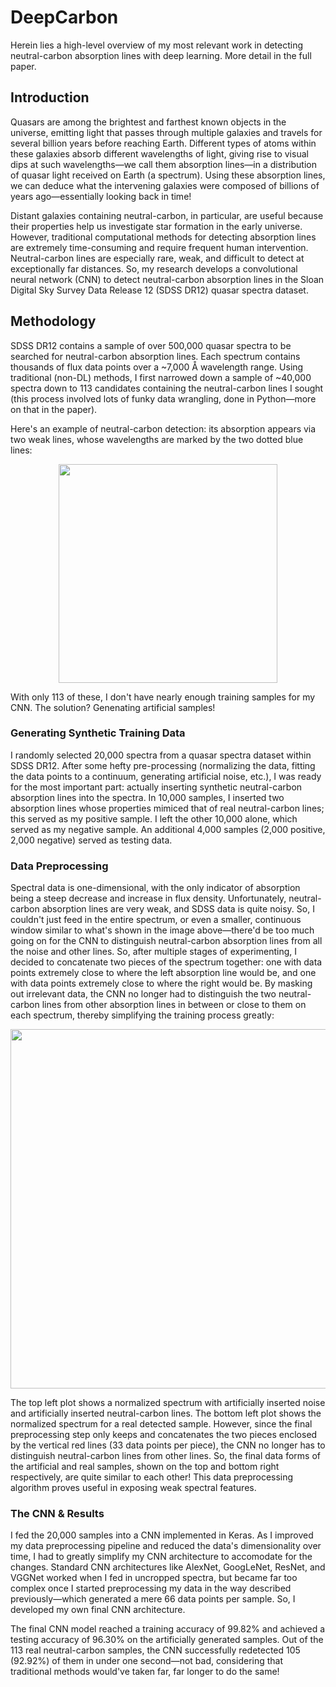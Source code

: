 # DeepCarbon 
Herein lies a high-level overview of my most relevant work in detecting neutral-carbon absorption lines with deep learning. More detail in the full paper.
## Introduction ## 
Quasars are among the brightest and farthest known objects in the universe, emitting light that passes
through multiple galaxies and travels for several billion years before reaching Earth. Different types of
atoms within these galaxies absorb different wavelengths of light, giving rise to visual dips at such wavelengths—we call them absorption lines—in a distribution of quasar light received on Earth (a spectrum). Using these absorption lines, we can deduce what the intervening galaxies were composed of billions of years ago—essentially looking back in time!

Distant galaxies containing neutral-carbon, in particular, are useful because their properties help us investigate star formation in the early universe. However, traditional computational methods for detecting absorption lines are extremely time-consuming and require frequent human intervention. Neutral-carbon lines are especially rare, weak, and difficult to detect at exceptionally far distances. So, my research develops a convolutional neural network (CNN) to detect neutral-carbon absorption lines in the Sloan Digital Sky Survey Data Release 12 (SDSS DR12) quasar spectra dataset.

## Methodology ##

SDSS DR12 contains a sample of over 500,000 quasar spectra to be searched for neutral-carbon absorption lines. Each spectrum contains thousands of flux data points over a ~7,000 Å wavelength range. Using traditional (non-DL) methods, I first narrowed down a sample of ~40,000 spectra down to 113 candidates containing the neutral-carbon lines I sought (this process involved lots of funky data wrangling, done in Python—more on that in the paper). 


Here's an example of neutral-carbon detection: its absorption appears via two weak lines, whose wavelengths are marked by the two dotted blue lines:

<p align="center">
<img src="https://user-images.githubusercontent.com/20466488/147395188-38fa7ad8-2446-4fb5-bc96-ad0194ec1084.png" height="350">
</p>

With only 113 of these, I don't have nearly enough training samples for my CNN. The solution? Genenating artificial samples!

### Generating Synthetic Training Data ###

I randomly selected 20,000 spectra from a quasar spectra dataset within SDSS DR12. After some hefty pre-processing (normalizing the data, fitting the data points to a continuum, generating artificial noise, etc.), I was ready for the most important part: actually inserting synthetic neutral-carbon absorption lines into the spectra. In 10,000 samples, I inserted two absorption lines whose properties mimiced that of real neutral-carbon lines; this served as my positive sample. I left the other 10,000 alone, which served as my negative sample. An additional 4,000 samples (2,000 positive, 2,000 negative) served as testing data.

### Data Preprocessing ###

Spectral data is one-dimensional, with the only indicator of absorption being a steep decrease and increase in flux density. Unfortunately, neutral-carbon absorption lines are very weak, and SDSS data is quite noisy. So, I couldn't just feed in the entire spectrum, or even a smaller, continuous window similar to what's shown in the image above—there'd be too much going on for the CNN to distinguish neutral-carbon absorption lines from all the noise and other lines. So, after multiple stages of experimenting, I decided to concatenate two pieces of the spectrum together: one with data points extremely close to where the left absorption line would be, and one with data points extremely close to where the right would be. By masking out irrelevant data, the CNN no longer had to distinguish the two neutral-carbon lines from other absorption lines in between or close to them on each spectrum, thereby simplifying the training process greatly:

<p align="center">
<img src="https://user-images.githubusercontent.com/20466488/147396089-72180842-8086-4d2b-81e1-a4832fb98717.PNG" height="575">
</p>

The top left plot shows a normalized spectrum with artificially inserted noise and artificially inserted neutral-carbon lines. The bottom left plot shows the normalized spectrum for a real detected sample. However, since the final preprocessing step only keeps and concatenates the two pieces enclosed by the vertical red lines (33 data points per piece), the CNN no longer has to distinguish neutral-carbon lines from other lines. So, the final data forms of the artificial and real samples, shown on the top and bottom right respectively, are quite similar to each other! This data preprocessing algorithm proves useful in exposing weak spectral features.

### The CNN & Results ###

I fed the 20,000 samples into a CNN implemented in Keras. As I improved my data preprocessing pipeline and reduced the data's dimensionality over time, I had to greatly simplify my CNN architecture to accomodate for the changes. Standard CNN architectures like AlexNet, GoogLeNet, ResNet, and VGGNet worked when I fed in uncropped spectra, but became far too complex once I started preprocessing my data in the way described previously—which generated a mere 66 data points per sample. So, I developed my own final CNN architecture.

The final CNN model reached a training accuracy of 99.82% and achieved a testing accuracy of 96.30% on the artificially generated samples. Out of the 113 real neutral-carbon samples, the CNN successfully redetected 105 (92.92%) of them in under one second—not bad, considering that traditional methods would've taken far, far longer to do the same!
